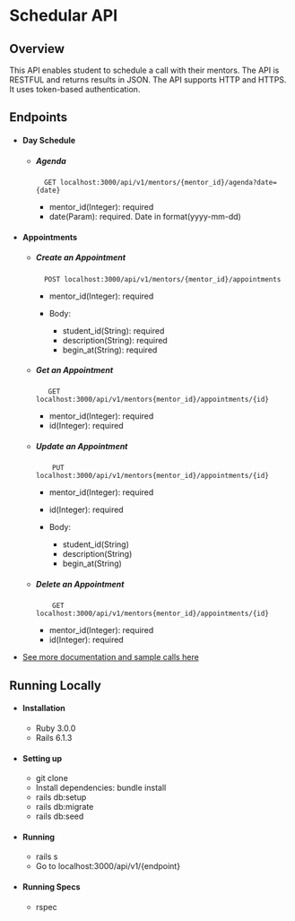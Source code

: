 # Schedular API

## Overview

This API enables student to schedule a call with their mentors. The API is RESTFUL and returns results in JSON. The API supports HTTP and HTTPS. It uses token-based authentication.

## Endpoints

- #### Day Schedule

  - ##### Agenda

    ```
      GET localhost:3000/api/v1/mentors/{mentor_id}/agenda?date={date}
    ```

    - mentor_id(Integer): required
    - date(Param): required. Date in format(yyyy-mm-dd)
- #### Appointments

  - ##### Create an Appointment

    ```
      POST localhost:3000/api/v1/mentors/{mentor_id}/appointments
    ```

    - mentor_id(Integer): required
    - Body:

      - student_id(String): required
      - description(String): required
      - begin_at(String): required
  - ##### Get an Appointment

    ```
       GET localhost:3000/api/v1/mentors{mentor_id}/appointments/{id}
    ```

    - mentor_id(Integer): required
    - id(Integer): required
  - ##### Update an Appointment

    ```
    	PUT localhost:3000/api/v1/mentors{mentor_id}/appointments/{id}
    ```

    - mentor_id(Integer): required
    - id(Integer): required
    - Body:

      - student_id(String)
      - description(String)
      - begin_at(String)
  - ##### Delete an Appointment

    ```
    	GET localhost:3000/api/v1/mentors{mentor_id}/appointments/{id}
    ```

    - mentor_id(Integer): required
    - id(Integer): required
- [See more documentation and sample calls here](https://documenter.getpostman.com/view/1302391/Tzm9iDyr)

## Running Locally

- #### Installation

  - Ruby 3.0.0
  - Rails 6.1.3
- #### Setting up

  - git clone
  - Install dependencies: bundle install
  - rails db:setup
  - rails db:migrate
  - rails db:seed
- #### Running

  - rails s
  - Go to localhost:3000/api/v1/{endpoint}
- #### Running Specs

  - rspec
